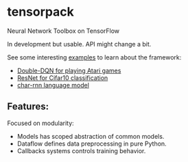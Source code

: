 # tensorpack
Neural Network Toolbox on TensorFlow

In development but usable. API might change a bit.

See some interesting [examples](https://github.com/ppwwyyxx/tensorpack/tree/master/examples) to learn about the framework:

+ [Double-DQN for playing Atari games](https://github.com/ppwwyyxx/tensorpack/tree/master/examples/Atari2600)
+ [ResNet for Cifar10 classification](https://github.com/ppwwyyxx/tensorpack/tree/master/examples/ResNet)
+ [char-rnn language model](https://github.com/ppwwyyxx/tensorpack/tree/master/examples/char-rnn)

## Features:

Focused on modularity:

+ Models has scoped abstraction of common models.
+ Dataflow defines data preprocessing in pure Python.
+ Callbacks systems controls training behavior.
